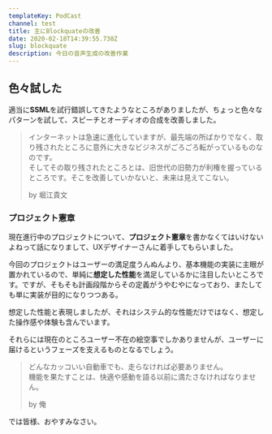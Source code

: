 ```yaml
---
templateKey: PodCast
channel: test
title: 主にBlockquateの改善
date: 2020-02-18T14:39:55.738Z
slug: blockquate
description: 今日の音声生成の改善作業
---
```

## 色々試した

適当に**SSML**を試行錯誤してきたようなところがありましたが、ちょっと色々なパターンを試して、スピーチとオーディオの合成を改善しました。

> インターネットは急速に進化していますが、最先端の所ばかりでなく、取り残されたところに意外に大きなビジネスがごろごろ転がっているものなのです。\
> そしてその取り残されたところとは、旧世代の旧勢力が利権を握っているところです。そこを改善していかないと、未来は見えてこない。
>
> by 堀江貴文

### プロジェクト憲章

現在進行中のプロジェクトについて、**プロジェクト憲章**を書かなくてはいけないよねって話になりまして、UXデザイナーさんに着手してもらいました。

今回のプロジェクトはユーザーの満足度うんぬんより、基本機能の実装に主眼が置かれているので、単純に**想定した性能**を満足しているかに注目したいところです。ですが、そもそも計画段階からその定義がうやむやになっており、またしても単に実装が目的になりつつある。

想定した性能と表現しましたが、それはシステム的な性能だけではなく、想定した操作感や体験も含んでいます。

それらには現在のところユーザー不在の絵空事でしかありませんが、ユーザーに届けるというフェーズを支えるものとなるでしょう。

> どんなカッコいい自動車でも、走らなければ必要ありません。\
> 機能を果たすことは、快適や感動を語る以前に満たさなければなりません。
>
> by 俺

では皆様、おやすみなさい。
